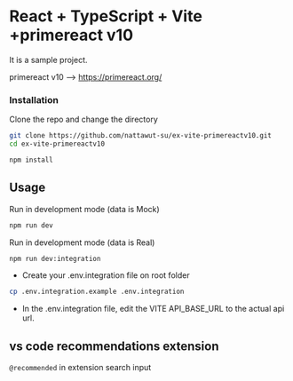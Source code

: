 # React + TypeScript + Vite +primereact v10

It is a sample project.

primereact v10 --> https://primereact.org/

### Installation

Clone the repo and change the directory

```sh
git clone https://github.com/nattawut-su/ex-vite-primereactv10.git
cd ex-vite-primereactv10
```

```sh
npm install
```

## Usage

Run in development mode (data is Mock)

```sh
npm run dev
```

Run in development mode (data is Real)

```sh
npm run dev:integration
```

- Create your .env.integration file on root folder

```sh
cp .env.integration.example .env.integration
```

- In the .env.integration file, edit the VITE API_BASE_URL to the actual api url.

## vs code recommendations extension

`@recommended` in extension search input
